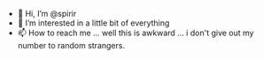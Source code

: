 - 👋 Hi, I’m @spirir
- 👀 I’m interested in a little bit of everything
- 📫 How to reach me ... well this is awkward ... i don't give out my number to random strangers.

<!---
spirir/spirir is a ✨ special ✨ repository because its `README.md` (this file) appears on your GitHub profile.
You can click the Preview link to take a look at your changes.
--->
